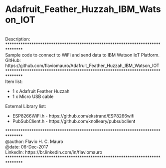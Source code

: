 # Adafruit_Feather_Huzzah_IBM_Watson_IOT
<br /> 
Description:<br /> 
*******************************************************************************<br /> 
Sample code to connect to WiFi and send data to IBM Watson IoT Platform.<br /> 
GitHub: https://github.com/flaviomauro/Adafruit_Feather_Huzzah_IBM_Watson_IOT<br /> 
*******************************************************************************<br /> 
Item list:<br />
<ul>
    <li>1 x Adafruit Feather Huzzah </li>
    <li>1 x Micro USB cable </li>
</ul>

External Library list:<br />
<ul>
    <li>ESP8266WiFi.h  - https://github.com/ekstrand/ESP8266wifi </li>
    <li>PubSubClient.h - https://github.com/knolleary/pubsubclient </li>
</ul>
*******************************************************************************<br /> 
@author: Flavio H. C. Mauro<br /> 
@date:   06-Dec-2017<br /> 
LinkedIn: https://br.linkedin.com/in/flaviomauro<br /> 
*******************************************************************************<br /> 
<br /> 
